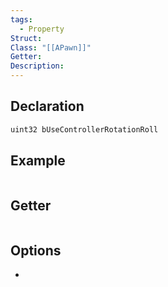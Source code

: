 ```yaml
---
tags:
  - Property
Struct: 
Class: "[[APawn]]"
Getter: 
Description:
---
```


## Declaration

```cpp
uint32 bUseControllerRotationRoll
```

## Example

```cpp

```

## Getter

```cpp
```

## Options
- 
